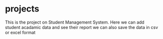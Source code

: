 # projects
This is the project on Student Management System. 
Here we can add student acadamic data and see their report
we can also save the data in csv or excel format
